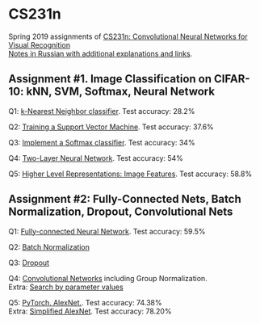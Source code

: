 # CS231n

Spring 2019 assignments of [CS231n: Convolutional Neural Networks for Visual Recognition](http://cs231n.github.io/)<br>
[Notes in Russian with additional explanations and links](https://timofey.pro/AI_ML_books#CS231n_Spring_2019). 

## Assignment #1. Image Classification on CIFAR-10: kNN, SVM, Softmax, Neural Network
Q1: [k-Nearest Neighbor classifier](knn.ipynb). Test accuracy: 28.2%

Q2: [Training a Support Vector Machine](svm.ipynb). Test accuracy: 37.6%

Q3: [Implement a Softmax classifier](softmax.ipynb). Test accuracy: 34%

Q4: [Two-Layer Neural Network](two_layer_net.ipynb). Test accuracy: 54%

Q5: [Higher Level Representations: Image Features](features.ipynb). Test accuracy: 58.8%

## Assignment #2: Fully-Connected Nets, Batch Normalization, Dropout, Convolutional Nets
Q1: [Fully-connected Neural Network](A2_FC_Net/FullyConnectedNets.ipynb). Test accuracy: 59.5%

Q2: [Batch Normalization](A2_FC_Net/BatchNormalization.ipynb)

Q3: [Dropout](A2_FC_Net/Dropout.ipynb)

Q4: [Convolutional Networks](A2_CNN/ConvolutionalNetworks.ipynb) including Group Normalization.
<br>Extra: [Search by parameter values](A2_FC_Net/FullyConnectedNets_Best.ipynb)

Q5: [PyTorch. AlexNet.](A2_PyTorch/PyTorch.ipynb). Test accuracy: 74.38%
<br>Extra: [Simplified AlexNet](A2_PyTorch/PyTorch_2.ipynb). Test accuracy: 78.20%
